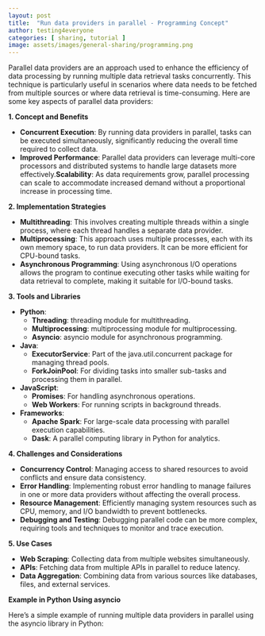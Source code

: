 ```yaml
---
layout: post
title:  "Run data providers in parallel - Programming Concept"
author: testing4everyone
categories: [ sharing, tutorial ]
image: assets/images/general-sharing/programming.png
---
```

Parallel data providers are an approach used to enhance the efficiency of data processing by running multiple data retrieval tasks concurrently. This technique is particularly useful in scenarios where data needs to be fetched from multiple sources or where data retrieval is time-consuming. Here are some key aspects of parallel data providers:

**1. Concept and Benefits**

- **Concurrent Execution**: By running data providers in parallel, tasks can be executed simultaneously, significantly reducing the overall time required to collect data.
- **Improved Performance**: Parallel data providers can leverage multi-core processors and distributed systems to handle large datasets more effectively.**Scalability**: As data requirements grow, parallel processing can scale to accommodate increased demand without a proportional increase in processing time.

**2. Implementation Strategies**

- **Multithreading**: This involves creating multiple threads within a single process, where each thread handles a separate data provider.
- **Multiprocessing**: This approach uses multiple processes, each with its own memory space, to run data providers. It can be more efficient for CPU-bound tasks.
- **Asynchronous Programming**: Using asynchronous I/O operations allows the program to continue executing other tasks while waiting for data retrieval to complete, making it suitable for I/O-bound tasks.

**3. Tools and Libraries**

- **Python**:
    - **Threading**: threading module for multithreading.
    - **Multiprocessing**: multiprocessing module for multiprocessing.
    - **Asyncio**: asyncio module for asynchronous programming.
- **Java**:
    - **ExecutorService**: Part of the java.util.concurrent package for managing thread pools.
    - **ForkJoinPool**: For dividing tasks into smaller sub-tasks and processing them in parallel.
- **JavaScript**:
    - **Promises**: For handling asynchronous operations.
    - **Web Workers**: For running scripts in background threads.
- **Frameworks**:
    - **Apache Spark**: For large-scale data processing with parallel execution capabilities.
    - **Dask**: A parallel computing library in Python for analytics.

**4. Challenges and Considerations**

- **Concurrency Control**: Managing access to shared resources to avoid conflicts and ensure data consistency.
- **Error Handling**: Implementing robust error handling to manage failures in one or more data providers without affecting the overall process.
- **Resource Management**: Efficiently managing system resources such as CPU, memory, and I/O bandwidth to prevent bottlenecks.
- **Debugging and Testing**: Debugging parallel code can be more complex, requiring tools and techniques to monitor and trace execution.

**5. Use Cases**

- **Web Scraping**: Collecting data from multiple websites simultaneously.
- **APIs**: Fetching data from multiple APIs in parallel to reduce latency.
- **Data Aggregation**: Combining data from various sources like databases, files, and external services.

**Example in Python Using asyncio**

Here’s a simple example of running multiple data providers in parallel using the asyncio library in Python: